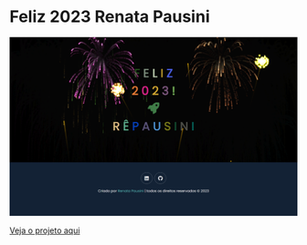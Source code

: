 # Feliz 2023 Renata Pausini
 
![preview](./image/readme.png)

[Veja o projeto aqui](https://vercel.com/rpatricia/feliz-2023-renata-pausini)